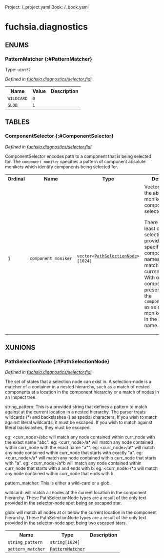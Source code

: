 Project: /_project.yaml
Book: /_book.yaml

# fuchsia.diagnostics






## **ENUMS**

### PatternMatcher {:#PatternMatcher}
Type: <code>uint32</code>

*Defined in [fuchsia.diagnostics/selector.fidl](https://fuchsia.googlesource.com/fuchsia/+/master/sdk/fidl/fuchsia.diagnostics/selector.fidl#6)*



<table>
    <tr><th>Name</th><th>Value</th><th>Description</th></tr><tr>
            <td><code>WILDCARD</code></td>
            <td><code>0</code></td>
            <td></td>
        </tr><tr>
            <td><code>GLOB</code></td>
            <td><code>1</code></td>
            <td></td>
        </tr></table>



## **TABLES**

### ComponentSelector {:#ComponentSelector}


*Defined in [fuchsia.diagnostics/selector.fidl](https://fuchsia.googlesource.com/fuchsia/+/master/sdk/fidl/fuchsia.diagnostics/selector.fidl#52)*

 ComponentSelector encodes path to a component that is being selected for.
 The `component_moniker` specifies a pattern of component absolute monikers which
 identify components being selected for.


<table>
    <tr><th>Ordinal</th><th>Name</th><th>Type</th><th>Description</th></tr>
    <tr>
            <td>1</td>
            <td><code>component_moniker</code></td>
            <td>
                <code>vector&lt;<a class='link' href='#PathSelectionNode'>PathSelectionNode</a>&gt;[1024]</code>
            </td>
            <td> Vector encoding the absolute moniker of a component being selected for.

 There must be at least one path selection node provided, which
 specifies the component names that are matched by
 the current selector. With only the component name
 present, we treat the `component_moniker` as selecting for all monikers
 that end in the specified name.
</td>
        </tr></table>





## **XUNIONS**

### PathSelectionNode {:#PathSelectionNode}
*Defined in [fuchsia.diagnostics/selector.fidl](https://fuchsia.googlesource.com/fuchsia/+/master/sdk/fidl/fuchsia.diagnostics/selector.fidl#44)*

 The set of states that a selection node can exist in. A selection-node
 is a matcher of a container in a nested hierarchy, such as
 a match of nested components at a location in the component hierarchy
 or a match of nodes in an Inspect tree.

 string_pattern: This is a provided string that defines a pattern to
   match against at the current location in a nested hierarchy. The
   parser treats wildcards (*) and backslashes (\) as special characters.
   If you wish to match against literal wildcards, it must be escaped.
   If you wish to match against literal backslashes, they must be escaped.

   eg: <curr_node>/abc will match any node contained within curr_node
       with the exact name "abc".
   eg: <curr_node>/a\* will match any node contained within curr_node
       with the exact name "a*".
   eg: <curr_node>/a\\* will match any node contained within curr_node
       that starts with exactly "a\".
   eg: <curr_node>/a* will match any node contained within curr_node
       that starts with "a".
   eg: <curr_node>/a*b will match any node contained within curr_node
       that starts with a and ends with b.
   eg: <curr_node>/*b will match any node contained within curr_node
       that ends with b.

 pattern_matcher: This is either a wild-card or a glob.

   wildcard: will match all nodes at the current location in the
      component hierarchy. These PathSelectionNode types are a result of the
      only text provided in the selector-node spot being an escaped star.

   glob: will match all nodes at or below the current location in the
      component hierarchy. These PathSelectionNode types are a result of
      the only text provided in the selector-node spot being two escaped stars.

<table>
    <tr><th>Name</th><th>Type</th><th>Description</th></tr><tr>
            <td><code>string_pattern</code></td>
            <td>
                <code>string[1024]</code>
            </td>
            <td></td>
        </tr><tr>
            <td><code>pattern_matcher</code></td>
            <td>
                <code><a class='link' href='#PatternMatcher'>PatternMatcher</a></code>
            </td>
            <td></td>
        </tr></table>





